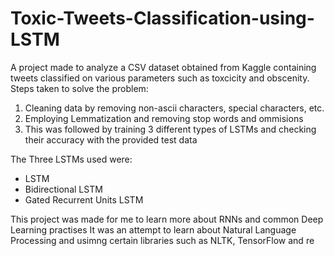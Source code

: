 # Toxic-Tweets-Classification-using-LSTM

A project made to analyze a CSV dataset obtained from Kaggle containing tweets classified on various parameters such as toxcicity and obscenity.
Steps taken to solve the problem:
1. Cleaning data by removing non-ascii characters, special characters, etc. 
2. Employing Lemmatization and removing stop words and ommisions
3. This was followed by training 3 different types of LSTMs and checking their accuracy with the provided test data

The Three LSTMs used were:
 - LSTM
 - Bidirectional LSTM
 - Gated Recurrent Units LSTM
 
 This project was made for me to learn more about RNNs and common Deep Learning practises
 It was an attempt to learn about Natural Language Processing and usimng certain libraries such as NLTK, TensorFlow and re
